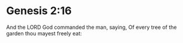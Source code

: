 # Genesis 2:16

And the LORD God commanded the man, saying, Of every tree of the garden thou mayest freely eat: